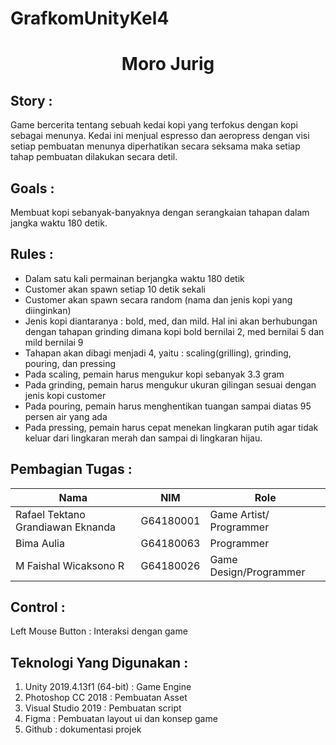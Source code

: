 # GrafkomUnityKel4

# <div align="center">Moro Jurig</div>
<p align="center">
  
## Story :
Game bercerita tentang sebuah kedai kopi yang terfokus dengan kopi sebagai menunya. Kedai ini menjual espresso dan aeropress dengan visi setiap pembuatan menunya diperhatikan secara seksama maka setiap tahap pembuatan dilakukan secara detil.

## Goals :
Membuat kopi sebanyak-banyaknya dengan serangkaian tahapan dalam jangka waktu 180 detik.

## Rules :
- Dalam satu kali permainan berjangka waktu 180 detik
- Customer akan spawn setiap 10 detik sekali
- Customer akan spawn secara random (nama dan jenis kopi yang diinginkan)
- Jenis kopi diantaranya : bold, med, dan mild. Hal ini akan berhubungan dengan tahapan grinding dimana kopi bold bernilai 2, med bernilai 5 dan mild bernilai 9
- Tahapan akan dibagi menjadi 4, yaitu : scaling(grilling), grinding, pouring, dan pressing
- Pada scaling, pemain harus mengukur kopi sebanyak 3.3 gram
- Pada grinding, pemain harus mengukur ukuran gilingan sesuai dengan jenis kopi customer
- Pada pouring, pemain harus menghentikan tuangan sampai diatas 95 persen air yang ada
- Pada pressing, pemain harus cepat menekan lingkaran putih agar tidak keluar dari lingkaran merah dan sampai di lingkaran hijau.

## Pembagian Tugas :
|Nama|NIM|Role|
|---|---|---|
|Rafael Tektano Grandiawan Eknanda|G64180001|Game Artist/ Programmer|
|Bima Aulia|G64180063|Programmer|
|M Faishal Wicaksono R|G64180026|Game Design/Programmer|

## Control :
Left Mouse Button : Interaksi dengan game

## Teknologi Yang Digunakan :
1. Unity 2019.4.13f1 (64-bit) : Game Engine
2. Photoshop CC 2018 : Pembuatan Asset
3. Visual Studio 2019 : Pembuatan script
4. Figma : Pembuatan layout ui dan konsep game
5. Github : dokumentasi projek

 

